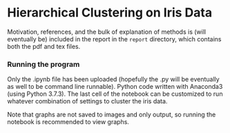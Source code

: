 # Hierarchical Clustering on Iris Data

Motivation, references, and the bulk of explanation of methods is (will eventually be) included in the report in the `report` directory, which contains both the pdf and tex files.

### Running the program

Only the .ipynb file has been uploaded (hopefully the .py will be eventually as well to be command line runnable). Python code written with Anaconda3 (using Python 3.7.3). The last cell of the notebook can be customized to run whatever combination of settings to cluster the iris data.

Note that graphs are not saved to images and only output, so running the notebook is recommended to view graphs.
